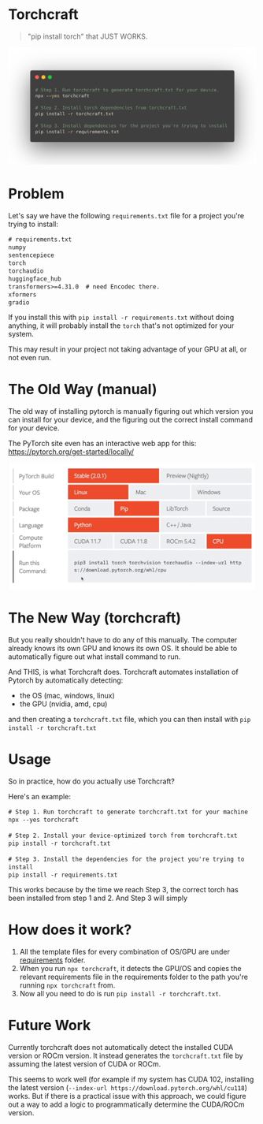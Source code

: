 # Torchcraft

> "pip install torch" that JUST WORKS.

![term.png](term.png)

# Problem

Let's say we have the following `requirements.txt` file for a project you're trying to install:

```
# requirements.txt
numpy
sentencepiece
torch
torchaudio
huggingface_hub
transformers>=4.31.0  # need Encodec there.
xformers
gradio
```

If you install this with `pip install -r requirements.txt` without doing anything, it will probably install the `torch` that's not optimized for your system.

This may result in your project not taking advantage of your GPU at all, or not even run.

# The Old Way (manual)

The old way of installing pytorch is manually figuring out which version you can install for your device, and the figuring out the correct install command for your device.

The PyTorch site even has an interactive web app for this: https://pytorch.org/get-started/locally/

![torch.gif](torch.gif)

# The New Way (torchcraft)

But you really shouldn't have to do any of this manually. The computer already knows its own GPU and knows its own OS. It should be able to automatically figure out what install command to run.

And THIS, is what Torchcraft does. Torchcraft automates installation of Pytorch by automatically detecting:

- the OS (mac, windows, linux)
- the GPU (nvidia, amd, cpu) 

and then creating a `torchcraft.txt` file, which you can then install with `pip install -r torchcraft.txt`

# Usage

So in practice, how do you actually use Torchcraft?

Here's an example:

```
# Step 1. Run torchcraft to generate torchcraft.txt for your machine
npx --yes torchcraft

# Step 2. Install your device-optimized torch from torchcraft.txt
pip install -r torchcraft.txt

# Step 3. Install the dependencies for the project you're trying to install
pip install -r requirements.txt
```

This works because by the time we reach Step 3, the correct torch has been installed from step 1 and 2. And Step 3 will simply 

# How does it work?

1. All the template files for every combination of OS/GPU are under [requirements](requirements) folder.
2. When you run `npx torchcraft`, it detects the GPU/OS and copies the relevant requirements file in the requirements folder to the path you're running `npx torchcraft` from.
3. Now all you need to do is run `pip install -r torchcraft.txt`.

# Future Work

Currently torchcraft does not automatically detect the installed CUDA version or ROCm version. It instead generates the `torchcraft.txt` file by assuming the latest version of CUDA or ROCm.

This seems to work well (for example if my system has CUDA 102, installing the latest version (`--index-url https://download.pytorch.org/whl/cu118`) works. But if there is a practical issue with this approach, we could figure out a way to add a logic to programmatically determine the CUDA/ROCm version.

